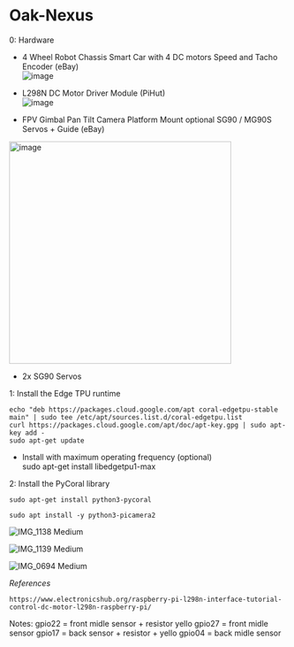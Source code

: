 # Oak-Nexus

0: Hardware

  - 4 Wheel Robot Chassis Smart Car with 4 DC motors Speed and Tacho Encoder  (eBay)  
  ![image](https://user-images.githubusercontent.com/41960992/194168562-c576350e-df5d-4046-9213-b0cff407bde2.png)
  
  - L298N DC Motor Driver Module (PiHut)  
![image](https://user-images.githubusercontent.com/41960992/194168423-119747a6-4b3d-4f79-aad2-e248a6547235.png)
  
   - FPV Gimbal Pan Tilt Camera Platform Mount optional SG90 / MG90S Servos + Guide (eBay)  
   <img width="402" alt="image" src="https://user-images.githubusercontent.com/41960992/194170061-a07206d8-397b-451c-b312-14c2a46a2a4e.png">
   
   - 2x SG90 Servos
   
1: Install the Edge TPU runtime

    echo "deb https://packages.cloud.google.com/apt coral-edgetpu-stable main" | sudo tee /etc/apt/sources.list.d/coral-edgetpu.list
    curl https://packages.cloud.google.com/apt/doc/apt-key.gpg | sudo apt-key add -
    sudo apt-get update

* Install with maximum operating frequency (optional)  
    sudo apt-get install libedgetpu1-max
  
2: Install the PyCoral library  
  
    sudo apt-get install python3-pycoral

    sudo apt install -y python3-picamera2

![IMG_1138 Medium](https://user-images.githubusercontent.com/41960992/192067053-c70deedc-36ae-4e50-a165-0ba0c17e565a.jpeg)
  
![IMG_1139 Medium](https://user-images.githubusercontent.com/41960992/192067059-17f529b8-6a2c-44ea-bc89-8f842d3518eb.jpeg)
  
![IMG_0694 Medium](https://user-images.githubusercontent.com/41960992/192067065-fd887765-edf2-44ca-98a8-872a1a8f63c8.jpeg)


*References*
  
    https://www.electronicshub.org/raspberry-pi-l298n-interface-tutorial-control-dc-motor-l298n-raspberry-pi/

Notes: 
gpio22 = front midle sensor + resistor yello
gpio27 = front midle sensor
gpio17 = back sensor + resistor + yello
gpio04 = back midle sensor
